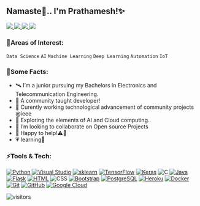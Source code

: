 ## Namaste🙏.. I'm Prathamesh!✨
<a href="https://www.linkedin.com/in/thakur-prathamesh/">
<img src="https://img.icons8.com/fluent/48/000000/linkedin.png"/>
</a>
<a href="https://www.instagram.com/pbthakurr/">
<img src="https://img.icons8.com/fluent/48/000000/instagram-new.png"/>
</a>
<a href="mailto:prathamesh272000@gmail.com">
<img src="https://img.icons8.com/color/48/000000/gmail-new.png"/>
</a>
<a href="https://twitter.com/pbthakurr">
<img src="https://img.icons8.com/fluent/48/000000/twitter.png"/>        
</a>
      
### 🌌Areas of Interest:
`Data Science`  `AI` `Machine Learning` `Deep Learning` `Automation` `IoT`

### 🦄Some Facts:
- 🛰️ I’m a junior pursuing my Bachelors in Electronics and Telecommunication Engineering.
- 🔮 A community taught developer!
- 🔭 Curently working technological advancement of community projects @ieee
- 🌱 Exploring the elements of AI and Cloud computing..
- 👯 I’m looking to collaborate on Open source Projects
- 💬 Happy to help!⚠️💪
- 💗 learning🚀

### ⚡Tools & Tech:
[![Python](https://img.shields.io/badge/-Python-black?style=flat&logo=Python)](https://www.python.org/)
[![Visual Studio](https://img.shields.io/badge/-Visual%20Studio-234fc7?style=flat&logo=visual-studio-code)](https://code.visualstudio.com/)
[![sklearn](https://img.shields.io/badge/-sklearn-2878A2?style=flat&logo=scikit-learn)](https://scikit-learn.org/stable/)
[![TensorFlow](https://img.shields.io/badge/-TensorFlow-black?style=flat&logo=TensorFlow)](https://www.tensorflow.org/)
[![Keras](https://img.shields.io/badge/-Keras-d00000?style=flat&logo=Keras)](https://keras.io/)
![C](https://img.shields.io/badge/-C-00599C?style=flat&logo=c)
[![Java](https://img.shields.io/badge/-Java-CC3333?style=flat&logo=java)](https://www.java.com/en/)
[![Flask](https://img.shields.io/badge/Flask-white?style=flat&logo=flask&logoColor=black)](https://flask.palletsprojects.com/en/1.1.x/)
[![HTML](https://img.shields.io/badge/-HTML-E34F26?style=flat&logo=html5&logoColor=white)](https://www.w3.org/html/)
![CSS](https://img.shields.io/badge/-CSS-1572B6?style=flat&logo=css3)
[![Bootstrap](https://img.shields.io/badge/-Bootstrap-7952b3?style=flat&logo=bootstrap&logoColor=white)](https://getbootstrap.com/)
[![PostgreSQL](https://img.shields.io/badge/-PostgreSQL-336791?style=flat&logo=postgresql&logoColor=white)](https://www.postgresql.org/)
[![Heroku](https://img.shields.io/badge/-Heroku-430098?style=flat&logo=heroku)](https://www.heroku.com/)
[![Docker](https://img.shields.io/badge/-Docker-informational?style=flat&logo=docker&logoColor=white)](https://www.docker.com/)
[![Git](https://img.shields.io/badge/-Git-black?style=flat&logo=git)](https://git-scm.com/)
[![GitHub](https://img.shields.io/badge/-GitHub-181717?style=flat&logo=github)](https://github.com/)
[![Google Cloud](https://img.shields.io/badge/Google%20Cloud-9cf?style=flat&logo=google-cloud)](https://cloud.google.com/)


![visitors](https://visitor-badge.laobi.icu/badge?page_id=prathameshThakur.prathameshThakur)


<!--
[![Youtube Badge](https://img.shields.io/badge/-koolkanna-darkred?style=flat-square&logo=youtube&logoColor=white&link=https://www.youtube.com/c/koolkanna)](https://www.youtube.com/c/koolkanna)
[![Medium Badge](https://img.shields.io/badge/-@aemmadi-03a57a?style=flat-square&labelColor=000000&logo=Medium&link=https://medium.com/@aemmadi/)](https://medium.com/@aemmadi)
-->

<!--
**prathameshThakur/prathameshThakur** is a ✨ _special_ ✨ repository because its `README.md` (this file) appears on your GitHub profile.

Here are some ideas to get you started:


-->
